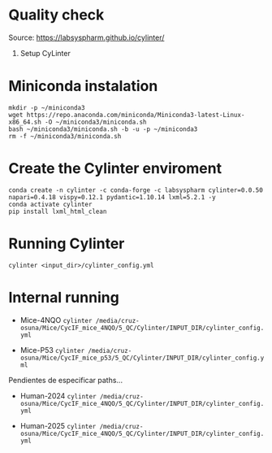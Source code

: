 # Quality check

Source: https://labsyspharm.github.io/cylinter/

1) Setup CyLinter

# Miniconda instalation
```
mkdir -p ~/miniconda3
wget https://repo.anaconda.com/miniconda/Miniconda3-latest-Linux-x86_64.sh -O ~/miniconda3/miniconda.sh
bash ~/miniconda3/miniconda.sh -b -u -p ~/miniconda3
rm -f ~/miniconda3/miniconda.sh
```

# Create the Cylinter enviroment

```
conda create -n cylinter -c conda-forge -c labsyspharm cylinter=0.0.50 napari=0.4.18 vispy=0.12.1 pydantic=1.10.14 lxml=5.2.1 -y
conda activate cylinter
pip install lxml_html_clean
```


# Running Cylinter

`cylinter <input_dir>/cylinter_config.yml`


# Internal running

- Mice-4NQO
`cylinter /media/cruz-osuna/Mice/CycIF_mice_4NQO/5_QC/Cylinter/INPUT_DIR/cylinter_config.yml`

- Mice-P53
`cylinter /media/cruz-osuna/Mice/CycIF_mice_p53/5_QC/Cylinter/INPUT_DIR/cylinter_config.yml`

Pendientes de especificar paths...

- Human-2024
`cylinter /media/cruz-osuna/Mice/CycIF_mice_4NQO/5_QC/Cylinter/INPUT_DIR/cylinter_config.yml`

- Human-2025
`cylinter /media/cruz-osuna/Mice/CycIF_mice_4NQO/5_QC/Cylinter/INPUT_DIR/cylinter_config.yml`
